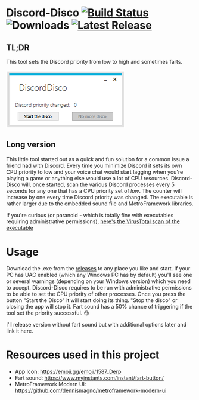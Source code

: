 # Discord-Disco [![Build Status](https://travis-ci.org/tryallthethings/Discord-Disco.svg?branch=master)](https://travis-ci.org/tryallthethings/Discord-Disco) ![Downloads](https://img.shields.io/github/downloads/tryallthethings/Discord-Disco/total.svg?style=flat) [![Latest Release](https://img.shields.io/github/v/release/tryallthethings/Discord-Disco.svg?logo=github)](https://github.com/tryallthethings/Discord-Disco/releases)
## TL;DR
This tool sets the Discord priority from low to high and sometimes farts.

<kbd><img src="screenshot.png"></kbd>

## Long version
This little tool started out as a quick and fun solution for a common issue a friend had with Discord. 
Every time you minimize Discord it sets its own CPU priority to low and your voice chat would start lagging when you're playing a game or anything else would use a lot of CPU resources.
Discord-Disco will, once started, scan the various Discord processes every 5 seconds for any one that has a CPU priority set of _low_. The counter will increase by one every time Discord priority was changed.
The executable is rather larger due to the embedded sound file and MetroFramework libraries.

If you're curious (or paranoid - which is totally fine with executables requiring administrative permissions), [here's the VirusTotal scan of the executable](https://www.virustotal.com/gui/file/211a1aa70b06c696d52d890e9771bfbff40cc49b4b952fcf5f5d8d76a15a9ac2/detection)

# Usage
Download the .exe from the [releases](https://github.com/tryallthethings/Discord-Disco/releases) to any place you like and start. If your PC has UAC enabled (which any Windows PC has by default) you'll see one or several warnings (depending on your Windows version) which you need to accept. Discord-Disco requires to be run with administrative permissions to be able to set the CPU priority of other processes.
Once you press the button "Start the Disco" it will start doing its thing. "Stop the disco" or closing the app will stop it.
Fart sound has a 50% chance of triggering if the tool set the priority successful. :smirk:

I'll release version without fart sound but with additional options later and link it here.


# Resources used in this project
- App Icon: https://emoji.gg/emoji/1587_Derp
- Fart sound: https://www.myinstants.com/instant/fart-button/
- MetroFramework Modern UI: https://github.com/dennismagno/metroframework-modern-ui
